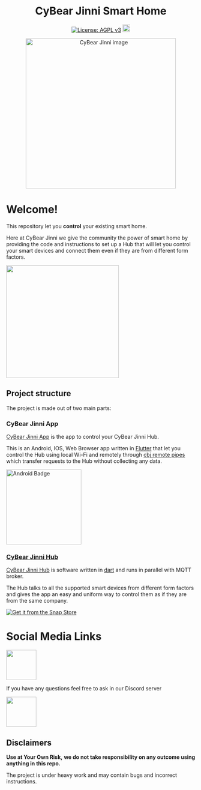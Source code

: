 <h1 align="center">CyBear Jinni Smart Home</h1>

<div align="center">
  
[![License: AGPL v3](https://img.shields.io/badge/License-AGPL%20v3-blue.svg)](https://www.gnu.org/licenses/agpl-3.0) [<img src="https://badges.frapsoft.com/os/v1/open-source-200x33.png?v=103" alt="Open Source Love" height="20">](https://en.wikipedia.org/wiki/Open_source)

</div>


[<div align="center"><img alt="CyBear Jinni image" height="400" src="https://user-images.githubusercontent.com/9304740/120159847-5103f580-c1fe-11eb-86ca-dc948e887a95.png"></div>](https://github.com/CyBear-Jinni/CBJ_Smart-Home)


# Welcome!

This repository let you **control** your existing smart home.

Here at CyBear Jinni we give the community the power of smart home by providing the code and instructions to set up a Hub that will let you control your smart devices and connect them even if they are from different form factors.  


<img src="https://i.imgur.com/jqDYnBm.gif" height="300">

## Project structure

The project is made out of two main parts:

### CyBear Jinni App

[CyBear Jinni App](https://github.com/CyBear-Jinni/cbj_app) is the app to control your CyBear Jinni Hub.

This is an Android, IOS, Web Browser app written in [Flutter](https://flutter.dev) that let you control the Hub using local Wi-Fi and remotely through [cbj remote pipes](https://github.com/CyBear-Jinni/cbj_remote-pipes) which transfer requests to the Hub without collecting any data.

<a href="https://play.google.com/store/apps/details?id=com.cybear_jinni.smart_home">
<img border="0" align="middle" alt="Android Badge" src="https://user-images.githubusercontent.com/9304740/117003444-8b58a080-aced-11eb-94bc-bfb2505f515d.png" width=200>

### CyBear Jinni Hub


[CyBear Jinni Hub](https://github.com/CyBear-Jinni/cbj_hub) is software written in [dart](https://dart.dev) and runs in parallel with MQTT broker.
  
The Hub talks to all the supported smart devices from different form factors and gives the app an easy and uniform way to control them as if they are from the same company.


[![Get it from the Snap Store](https://snapcraft.io/static/images/badges/en/snap-store-black.svg)](https://snapcraft.io/cbj-hub)
 

# Social Media Links

[<img src = "https://cdn.icon-icons.com/icons2/1099/PNG/512/1485482199-linkedin_78667.png" height = "80" >](https://www.linkedin.com/company/cybear-jinni)

If you have any questions feel free to ask in our Discord server

[<img src="https://cdn.icon-icons.com/icons2/2108/PNG/512/discord_icon_130958.png" height="80">](https://discord.gg/mUXfwUY)

## Disclaimers

**Use at Your Own Risk,**
**we do not take responsibility on any outcome using anything in this repo.**

The project is under heavy work and may contain bugs and incorrect instructions.
